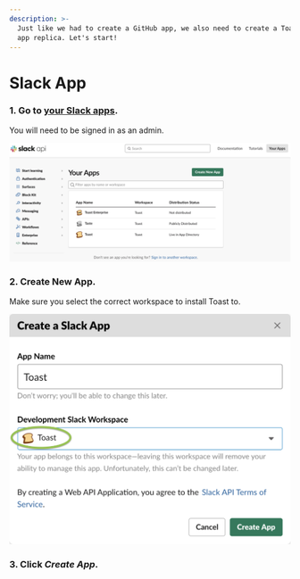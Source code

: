 ```yaml
---
description: >-
  Just like we had to create a GitHub app, we also need to create a Toast Slack
  app replica. Let's start!
---
```


# Slack App

### 1. Go to [your Slack apps](https://api.slack.com/apps).

You will need to be signed in as an admin.

![](../../.gitbook/assets/image%20%2839%29.png)

### 2. Create New App.

Make sure you select the correct workspace to install Toast to.

![](../../.gitbook/assets/image%20%2832%29.png)

### 3. Click _Create App_.

